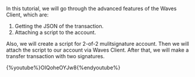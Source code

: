 In this tutorial, we will go through the advanced features of the Waves Client, which are:

1. Getting the JSON of the transaction.
2. Attaching a script to the account.

Also, we will create a script for 2-of-2 mulitsignature account. Then we will attach the script to our account via Waves Client. After that, we will make a transfer transaction with two signatures.

{%youtube%}OIQoheOYJw8{%endyoutube%}

